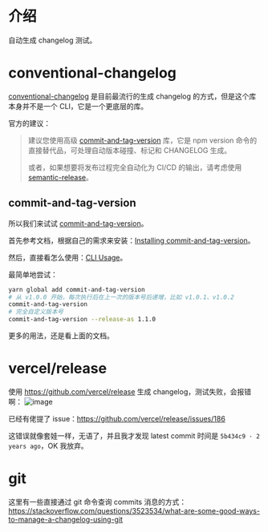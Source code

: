 # 介绍

自动生成 changelog 测试。

# conventional-changelog

[conventional-changelog](https://github.com/conventional-changelog/conventional-changelog) 是目前最流行的生成 changelog 的方式，但是这个库本身并不是一个 CLI，它是一个更底层的库。

官方的建议：
> 建议您使用高级 [commit-and-tag-version](https://github.com/absolute-version/commit-and-tag-version) 库，它是 npm version 命令的直接替代品，可处理自动版本碰撞、标记和 CHANGELOG 生成。
> 
> 或者，如果想要将发布过程完全自动化为 CI/CD 的输出，请考虑使用 [semantic-release](https://github.com/semantic-release/semantic-release)。

## commit-and-tag-version

所以我们来试试 [commit-and-tag-version](https://github.com/absolute-version/commit-and-tag-version)。

首先参考文档，根据自己的需求来安装：[Installing commit-and-tag-version](https://github.com/absolute-version/commit-and-tag-version?tab=readme-ov-file#installing-commit-and-tag-version)。

然后，直接看怎么使用：[CLI Usage](https://github.com/absolute-version/commit-and-tag-version?tab=readme-ov-file#cli-usage)。

最简单地尝试：
```bash
yarn global add commit-and-tag-version
# 从 v1.0.0 开始，每次执行后在上一次的版本号后递增，比如 v1.0.1、v1.0.2
commit-and-tag-version
# 完全自定义版本号
commit-and-tag-version --release-as 1.1.0
```
更多的用法，还是看上面的文档。

# vercel/release

使用 https://github.com/vercel/release 生成 changelog，测试失败，会报错啊：
![image](https://github.com/myesn/vercel-release-changelog-tests/assets/18598579/4ad4fa47-ba9d-4c47-8faf-cc5d0d4fec97)

已经有佬提了 issue：https://github.com/vercel/release/issues/186

这错误就像套娃一样，无语了，并且我才发现 latest commit 时间是 `5b434c9 · 2 years ago`，OK 我放弃。

# git

这里有一些直接通过 git 命令查询 commits 消息的方式：
https://stackoverflow.com/questions/3523534/what-are-some-good-ways-to-manage-a-changelog-using-git
